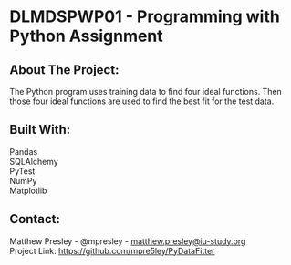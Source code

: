 # DLMDSPWP01 - Programming with Python Assignment

## About The Project:

The Python program uses training data to find four ideal functions. Then those four ideal functions are used to find the best fit for the test data.

## Built With:

Pandas\
SQLAlchemy\
PyTest\
NumPy\
Matplotlib

## Contact:

Matthew Presley - @mpresley - matthew.presley@iu-study.org\
Project Link: https://github.com/mpre5ley/PyDataFitter
